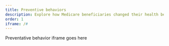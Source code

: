 ```yaml
---
title: Preventive behaviors
description: Explore how Medicare beneficiaries changed their health behaviors during the COVID-19 pandemic.
order: 1
iframe: /#
---
```


Preventative behavior iframe goes here

